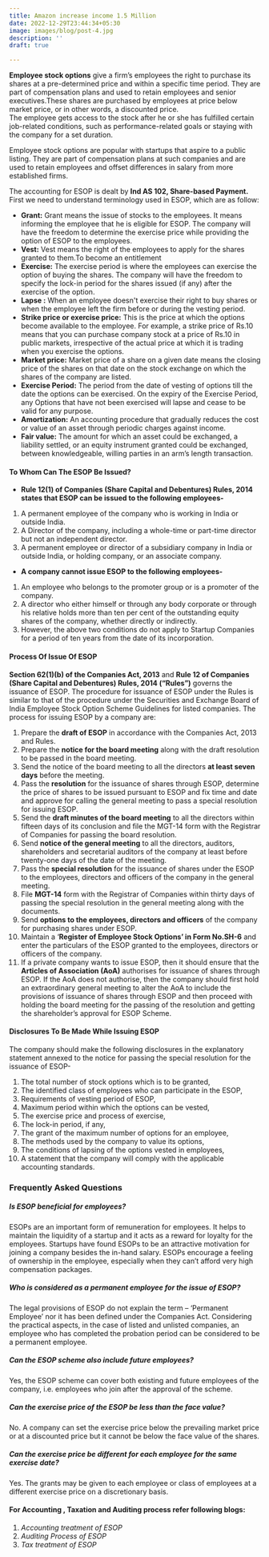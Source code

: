 ```yaml
---
title: Amazon increase income 1.5 Million
date: 2022-12-29T23:44:34+05:30
image: images/blog/post-4.jpg
description: ''
draft: true

---
```

**Employee stock options** give a firm’s employees the right to purchase its shares at a pre-determined price and within a specific time period. They are part of compensation plans and used to retain employees and senior executives.These shares are purchased by employees at price below market price, or in other words, a discounted price.  
The employee gets access to the stock after he or she has fulfilled certain job-related conditions, such as performance-related goals or staying with the company for a set duration.

Employee stock options are popular with startups that aspire to a public listing. They are part of compensation plans at such companies and are used to retain employees and offset differences in salary from more established firms.

The accounting for ESOP is dealt by **Ind AS 102, Share-based Payment.** First we need to understand terminology used in ESOP, which are as follow:

* **Grant:** Grant means the issue of stocks to the employees. It means informing the employee that he is eligible for ESOP. The company will have the freedom to determine the exercise price while providing the option of ESOP to the employees.
* **Vest:** Vest means the right of the employees to apply for the shares granted to them.To become an entitlement
* **Exercise:** The exercise period is where the employees can exercise the option of buying the shares. The company will have the freedom to specify the lock-in period for the shares issued (if any) after the exercise of the option.
* **Lapse :** When an employee doesn't exercise their right to buy shares or when the employee left the firm before or during the vesting period.
* **Strike price or exercise price:** This is the price at which the options become available to the employee. For example, a strike price of Rs.10 means that you can purchase company stock at a price of Rs.10 in public markets, irrespective of the actual price at which it is trading when you exercise the options.
* **Market price:** Market price of a share on a given date means the closing price of the shares on that date on the stock exchange on which the shares of the company are listed.
* **Exercise Period:** The period from the date of vesting of options till the date the options can be exercised. On the expiry of the Exercise Period, any Options that have not been exercised will lapse and cease to be valid for any purpose.
* **Amortization:** An accounting procedure that gradually reduces the cost or value of an asset through periodic charges against income.
* **Fair value:** The amount for which an asset could be exchanged, a liability settled, or an equity instrument granted could be exchanged, between knowledgeable, willing parties in an arm’s length transaction.

#### To Whom Can The ESOP Be Issued?

* **Rule 12(1) of Companies (Share Capital and Debentures) Rules, 2014 states that ESOP can be issued to the following employees-**

1. A permanent employee of the company who is working in India or outside India.
2. A Director of the company, including a whole-time or part-time director but not an independent director.
3. A permanent employee or director of a subsidiary company in India or outside India, or holding company, or an associate company.

* **A company cannot issue ESOP to the following employees-**

1. An employee who belongs to the promoter group or is a promoter of the company.
2. A director who either himself or through any body corporate or through his relative holds more than ten per cent of the outstanding equity shares of the company, whether directly or indirectly.
3. However, the above two conditions do not apply to Startup Companies for a period of ten years from the date of its incorporation.

#### Process Of Issue Of ESOP

**Section 62(1)(b) of the Companies Act, 2013** and **Rule 12 of Companies (Share Capital and Debentures) Rules, 2014 (“Rules”)** governs the issuance of ESOP. The procedure for issuance of ESOP under the Rules is similar to that of the procedure under the Securities and Exchange Board of India Employee Stock Option Scheme Guidelines for listed companies. The process for issuing ESOP by a company are:

 1. Prepare the **draft of ESOP** in accordance with the Companies Act, 2013 and Rules.
 2. Prepare the **notice for the board meeting** along with the draft resolution to be passed in the board meeting.
 3. Send the notice of the board meeting to all the directors **at least seven days** before the meeting.
 4. Pass the **resolution** for the issuance of shares through ESOP, determine the price of shares to be issued pursuant to ESOP and fix time and date and approve for calling the general meeting to pass a special resolution for issuing ESOP.
 5. Send the **draft minutes of the board meeting** to all the directors within fifteen days of its conclusion and file the MGT-14 form with the Registrar of Companies for passing the board resolution.
 6. Send **notice of the general meeting** to all the directors, auditors, shareholders and secretarial auditors of the company at least before twenty-one days of the date of the meeting.
 7. Pass the **special resolution** for the issuance of shares under the ESOP to the employees, directors and officers of the company in the general meeting.
 8. File **MGT-14** form with the Registrar of Companies within thirty days of passing the special resolution in the general meeting along with the documents.
 9. Send **options to the employees, directors and officers** of the company for purchasing shares under ESOP.
10. Maintain a ‘**Register of Employee Stock Options’ in Form No.SH-6** and enter the particulars of the ESOP granted to the employees, directors or officers of the company.
11. If a private company wants to issue ESOP, then it should ensure that the **Articles of Association (AoA)** authorises for issuance of shares through ESOP. If the AoA does not authorise, then the company should first hold an extraordinary general meeting to alter the AoA to include the provisions of issuance of shares through ESOP and then proceed with holding the board meeting for the passing of the resolution and getting the shareholder’s approval for ESOP Scheme.

#### Disclosures To Be Made While Issuing ESOP

The company should make the following disclosures in the explanatory statement annexed to the notice for passing the special resolution for the issuance of ESOP-

 1. The total number of stock options which is to be granted,
 2. The identified class of employees who can participate in the ESOP,
 3. Requirements of vesting period of ESOP,
 4. Maximum period within which the options can be vested,
 5. The exercise price and process of exercise,
 6. The lock-in period, if any,
 7. The grant of the maximum number of options for an employee,
 8. The methods used by the company to value its options,
 9. The conditions of lapsing of the options vested in employees,
10. A statement that the company will comply with the applicable accounting standards.

### Frequently Asked Questions

##### Is ESOP beneficial for employees?

ESOPs are an important form of remuneration for employees. It helps to maintain the liquidity of a startup and it acts as a reward for loyalty for the employees. Startups have found ESOPs to be an attractive motivation for joining a company besides the in-hand salary. ESOPs encourage a feeling of ownership in the employee, especially when they can’t afford very high compensation packages. 

##### Who is considered as a permanent employee for the issue of ESOP?

The legal provisions of ESOP do not explain the term – ‘Permanent Employee’ nor it has been defined under the Companies Act. Considering the practical aspects, in the case of listed and unlisted companies, an employee who has completed the probation period can be considered to be a permanent employee.

##### Can the ESOP scheme also include future employees?

Yes, the ESOP scheme can cover both existing and future employees of the company, i.e. employees who join after the approval of the scheme.

##### Can the exercise price of the ESOP be less than the face value?

No. A company can set the exercise price below the prevailing market price or at a discounted price but it cannot be below the face value of the shares.

##### Can the exercise price be different for each employee for the same exercise date?

Yes. The grants may be given to each employee or class of employees at a different exercise price on a discretionary basis.

#### For Accounting , Taxation and Auditing process refer following blogs:

1. _Accounting treatment of ESOP_
2. _Auditing Process of ESOP_
3. _Tax treatment of ESOP_